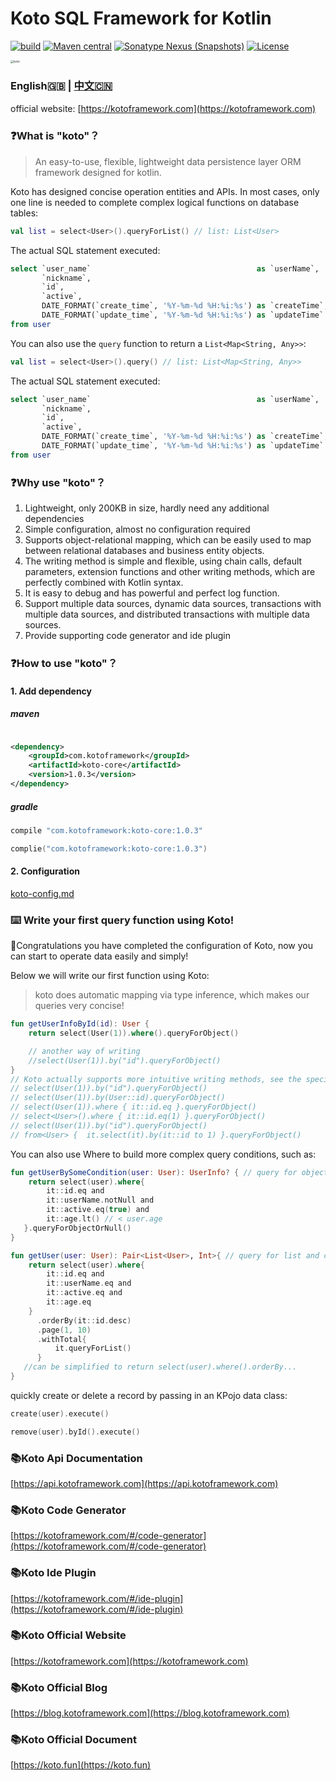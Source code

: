 Koto SQL Framework for Kotlin
=============================

[![build](https://github.com/kotoframework/kotoframework/actions/workflows/build.yml/badge.svg)](https://github.com/kotoframework/kotoframework/actions/workflows/build.yml)
[![Maven central](https://img.shields.io/maven-central/v/com.kotoframework/koto-core.svg?label=Maven%20Central)](https://search.maven.org/search?q=g:%22com.kotoframework%22)
[![Sonatype Nexus (Snapshots)](https://img.shields.io/nexus/s/https/s01.oss.sonatype.org/com.kotoframework/koto-core.svg)](https://s01.oss.sonatype.org/content/repositories/snapshots/com/kotoframework/)
[![License](https://img.shields.io/:license-apache-brightgreen.svg)](https://www.apache.org/licenses/LICENSE-2.0.html)

<img src="https://cdn.leinbo.com/assets/images/koto-logo.png" alt="koto" style="zoom: 33%;" />

### English🇬🇧 | [中文🇨🇳](zh-cn/README.md)

official website: [https://kotoframework.com](https://kotoframework.com)

### ❓What is "koto"？

> An easy-to-use, flexible, lightweight data persistence layer ORM framework designed for kotlin.
>

Koto has designed concise operation entities and APIs. In most cases, only one line is needed to complete complex
logical functions on database tables:

```kotlin
val list = select<User>().queryForList() // list: List<User>
```

The actual SQL statement executed:

```sql
select `user_name`                                     as `userName`,
       `nickname`,
       `id`,
       `active`,
       DATE_FORMAT(`create_time`, '%Y-%m-%d %H:%i:%s') as `createTime`,
       DATE_FORMAT(`update_time`, '%Y-%m-%d %H:%i:%s') as `updateTime`
from user
```

You can also use the `query` function to return a `List<Map<String, Any>>`:

```kotlin
val list = select<User>().query() // list: List<Map<String, Any>>
```

The actual SQL statement executed:

```sql
select `user_name`                                     as `userName`,
       `nickname`,
       `id`,
       `active`,
       DATE_FORMAT(`create_time`, '%Y-%m-%d %H:%i:%s') as `createTime`,
       DATE_FORMAT(`update_time`, '%Y-%m-%d %H:%i:%s') as `updateTime`
from user
```

### ❓Why use "koto"？

1. Lightweight, only 200KB in size, hardly need any additional dependencies
2. Simple configuration, almost no configuration required
3. Supports object-relational mapping, which can be easily used to map between relational databases and business entity
   objects.
4. The writing method is simple and flexible, using chain calls, default parameters, extension functions and other
   writing methods, which are perfectly combined with Kotlin syntax.
5. It is easy to debug and has powerful and perfect log function.
6. Support multiple data sources, dynamic data sources, transactions with multiple data sources, and distributed
   transactions with multiple data sources.
7. Provide supporting code generator and ide plugin

### ❓How to use "koto"？

#### 1. Add dependency

##### maven

```xml

<dependency>
    <groupId>com.kotoframework</groupId>
    <artifactId>koto-core</artifactId>
    <version>1.0.3</version>
</dependency>
```

##### gradle

```groovy
compile "com.kotoframework:koto-core:1.0.3"
```

```kotlin
complie("com.kotoframework:koto-core:1.0.3")
```

#### 2. Configuration

[koto-config.md](koto-config.md)


### ⌨️ Write your first query function using Koto!

🎉Congratulations you have completed the configuration of Koto, now you can start to operate data easily and simply!

Below we will write our first function using Koto:

> koto does automatic mapping via type inference, which makes our queries very concise!

```kotlin
fun getUserInfoById(id): User {
    return select(User(1)).where().queryForObject()

    // another way of writing
    //select(User(1)).by("id").queryForObject()
}
// Koto actually supports more intuitive writing methods, see the specific Api documentation for details
// select(User(1)).by("id").queryForObject()
// select(User(1)).by(User::id).queryForObject()
// select(User(1)).where { it::id.eq }.queryForObject()
// select<User>().where { it::id.eq(1) }.queryForObject()
// select(User(1)).by("id").queryForObject()
// from<User> {  it.select(it).by(it::id to 1) }.queryForObject()
```

You can also use Where to build more complex query conditions, such as:

```kotlin
fun getUserBySomeCondition(user: User): UserInfo? { // query for object or null
    return select(user).where{
        it::id.eq and
        it::userName.notNull and
        it::active.eq(true) and
        it::age.lt() // < user.age
   }.queryForObjectOrNull()
}

fun getUser(user: User): Pair<List<User>, Int>{ // query for list and count
    return select(user).where{
        it::id.eq and
        it::userName.eq and
        it::active.eq and
        it::age.eq
    }
      .orderBy(it::id.desc)
      .page(1, 10)
      .withTotal{
          it.queryForList()
      }
   //can be simplified to return select(user).where().orderBy... 
}
```

quickly create or delete a record by passing in an KPojo data class:

```kotlin
create(user).execute()

remove(user).byId().execute()
```

### 📚Koto Api Documentation

[https://api.kotoframework.com](https://api.kotoframework.com)

### 📚Koto Code Generator

[https://kotoframework.com/#/code-generator](https://kotoframework.com/#/code-generator)

### 📚Koto Ide Plugin

[https://kotoframework.com/#/ide-plugin](https://kotoframework.com/#/ide-plugin)

### 📚Koto Official Website

[https://kotoframework.com](https://kotoframework.com)

### 📚Koto Official Blog

[https://blog.kotoframework.com](https://blog.kotoframework.com)

### 📚Koto Official Document

[https://koto.fun](https://koto.fun)
